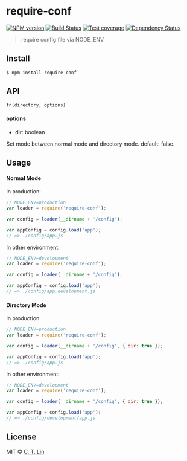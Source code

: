 # require-conf

[![NPM version][npm-image]][npm-url]
[![Build Status][travis-image]][travis-url]
[![Test coverage][coveralls-image]][coveralls-url]
[![Dependency Status][david_img]][david_site]

> require config file via NODE_ENV

## Install

```sh
$ npm install require-conf
```

## API

`fn(directory, options)`

#### options

- dir: boolean

Set mode between normal mode and directory mode. default: false.

## Usage

#### Normal Mode

In production:

```js
// NODE_ENV=production
var loader = require('require-conf');

var config = loader(__dirname + '/config');

var appConfig = config.load('app');
// => ./config/app.js
```

In other environment:

```js
// NODE_ENV=development
var loader = require('require-conf');

var config = loader(__dirname + '/config');

var appConfig = config.load('app');
// => ./config/app.development.js
```

#### Directory Mode

In production:

```js
// NODE_ENV=production
var loader = require('require-conf');

var config = loader(__dirname + '/config', { dir: true });

var appConfig = config.load('app');
// => ./config/app.js
```

In other environment:

```js
// NODE_ENV=development
var loader = require('require-conf');

var config = loader(__dirname + '/config', { dir: true });

var appConfig = config.load('app');
// => ./config/development/app.js
```

## License
MIT © [C. T. Lin](https://github.com/chentsulin)

[npm-image]: https://img.shields.io/npm/v/require-conf.svg?style=flat-square
[npm-url]: https://npmjs.org/package/require-conf
[travis-image]: https://travis-ci.org/chentsulin/require-conf.svg
[travis-url]: https://travis-ci.org/chentsulin/require-conf
[coveralls-image]: https://img.shields.io/coveralls/chentsulin/require-conf.svg?style=flat-square
[coveralls-url]: https://coveralls.io/r/chentsulin/require-conf
[david_img]: https://img.shields.io/david/chentsulin/require-conf.svg
[david_site]: https://david-dm.org/chentsulin/require-conf
